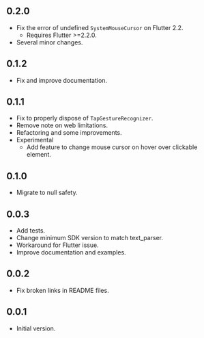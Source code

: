 ## 0.2.0

- Fix the error of undefined `SystemMouseCursor` on Flutter 2.2.
    - Requires Flutter >=2.2.0.
- Several minor changes.

## 0.1.2

- Fix and improve documentation.

## 0.1.1

- Fix to properly dispose of `TapGestureRecognizer`.
- Remove note on web limitations.
- Refactoring and some improvements.
- Experimental
    - Add feature to change mouse cursor on hover over clickable element.

## 0.1.0

- Migrate to null safety.

## 0.0.3

- Add tests.
- Change minimum SDK version to match text_parser.
- Workaround for Flutter issue.
- Improve documentation and examples.

## 0.0.2

- Fix broken links in README files.

## 0.0.1

- Initial version.
